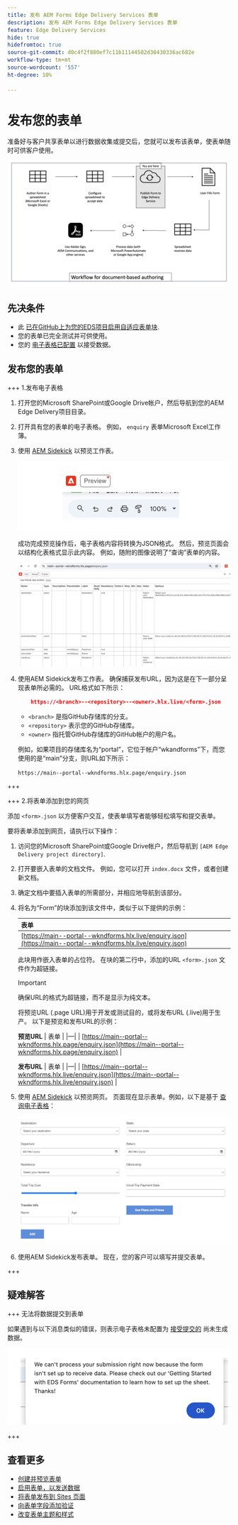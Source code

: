 ```yaml
---
title: 发布 AEM Forms Edge Delivery Services 表单
description: 发布 AEM Forms Edge Delivery Services 表单
feature: Edge Delivery Services
hide: true
hidefromtoc: true
source-git-commit: d0c4f2f880ef7c11b11144502d30430336ac682e
workflow-type: tm+mt
source-wordcount: '557'
ht-degree: 10%

---
```



# 发布您的表单

准备好与客户共享表单以进行数据收集或提交后，您就可以发布该表单，使表单随时可供客户使用。

![基于文档的创作生态系统](/help/edge/assets/document-based-authoring-workflow-publish-form.png)

## 先决条件

* 此 [已在GitHub上为您的EDS项目启用自适应表单块](/help/edge/docs/forms/create-forms.md).
* 您的表单已完全测试并可供使用。
* 您的 [电子表格已配置](/help/edge/docs/forms/submit-forms.md) 以接受数据。

## 发布您的表单

+++ 1.发布电子表格

1. 打开您的Microsoft SharePoint或Google Drive帐户，然后导航到您的AEM Edge Delivery项目目录。

1. 打开具有您的表单的电子表格。 例如， `enquiry` 表单Microsoft Excel工作簿。

1. 使用 [AEM Sidekick](https://www.aem.live/developer/tutorial#preview-and-publish-your-content) 以预览工作表。

   ![使用AEM Sidekick预览工作表](/help/edge/assets/preview-form.png)

   成功完成预览操作后，电子表格内容将转换为JSON格式。 然后，预览页面会以结构化表格式显示此内容。 例如，随附的图像说明了“查询”表单的内容。

   ![Forms预览JSON格式](/help/edge/assets/forms-preview-json-format.png)

1. 使用AEM Sidekick发布工作表。 确保捕获发布URL，因为这是在下一部分呈现表单所必需的。 URL格式如下所示：


   ```JSON
       https://<branch>--<repository>--<owner>.hlx.live/<form>.json
   ```

   * `<branch>` 是指GitHub存储库的分支。
   * `<repository>` 表示您的GitHub存储库。
   * `<owner>` 指托管GitHub存储库的GitHub帐户的用户名。

   例如，如果项目的存储库名为“portal”，它位于帐户“wkandforms”下，而您使用的是“main”分支，则URL如下所示：

   `https://main--portal--wkndforms.hlx.page/enquiry.json`

+++

+++ 2.将表单添加到您的网页

添加 `<form>.json` 以方便客户交互，使表单填写者能够轻松填写和提交表单。


要将表单添加到网页，请执行以下操作：

1. 访问您的Microsoft SharePoint或Google Drive帐户，然后导航到 `[AEM Edge Delivery project directory]`.

1. 打开要嵌入表单的文档文件。 例如，您可以打开 `index.docx` 文件，或者创建新文档。

1. 确定文档中要插入表单的所需部分，并相应地导航到该部分。

1. 将名为“Form”的块添加到该文件中，类似于以下提供的示例：

   | 表单 |
   |---|
   | [https://main--portal--wkndforms.hlx.live/enquiry.json](https://main--portal--wkndforms.hlx.live/enquiry.json) |

   此块用作嵌入表单的占位符。 在块的第二行中，添加的URL `<form>.json` 文件作为超链接。

   >[!IMPORTANT]
   >
   >
   > 确保URL的格式为超链接，而不是显示为纯文本。

   将预览URL (.page URL)用于开发或测试目的，或将发布URL (.live)用于生产。 以下是预览和发布URL的示例：

   **预览URL**
| 表单 | |—| | [https://main--portal--wkndforms.hlx.page/enquiry.json](https://main--portal--wkndforms.hlx.page/enquiry.json)  |


   **发布URL**
| 表单 | |—| | [https://main--portal--wkndforms.hlx.live/enquiry.json](https://main--portal--wkndforms.hlx.live/enquiry.json)  |

1. 使用 [AEM Sidekick](https://www.aem.live/developer/tutorial#preview-and-publish-your-content) 以预览网页。 页面现在显示表单。例如，以下是基于 [查询电子表格](https://docs.google.com/spreadsheets/d/196lukD028RDK_evBelkOonPxC7w0l_IiJ-Yx3DvMfNk/edit#gid=0)：


   [![EDS表单示例](/help/edge/assets/eds-form.png)](https://main--portal--wkndforms.hlx.live/)

1. 使用AEM Sidekick发布表单。 现在，您的客户可以填写并提交表单。

+++

## 疑难解答

+++ 无法将数据提交到表单

如果遇到与以下消息类似的错误，则表示电子表格未配置为 [接受提交的](/help/edge/docs/forms/submit-forms.md) 尚未生成数据。

![表单提交错误](/help/edge/assets/form-error.png)

+++


## 查看更多

* [创建并预览表单](/help/edge/docs/forms/create-forms.md)
* [启用表单，以发送数据](/help/edge/docs/forms/submit-forms.md)
* [将表单发布到 Sites 页面](/help/edge/docs/forms/publish-eds-forms.md)
* [向表单字段添加验证](/help/edge/docs/forms/validate-forms.md)
* [改变表单主题和样式](/help/edge/docs/forms/style-theme-forms.md)
